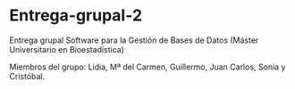 # Entrega-grupal-2
Entrega grupal Software para la Gestión de Bases de Datos (Máster Universitario en Bioestadística)

Miembros del grupo: Lidia, Mª del Carmen, Guillermo, Juan Carlos, Sonia y Cristóbal.
